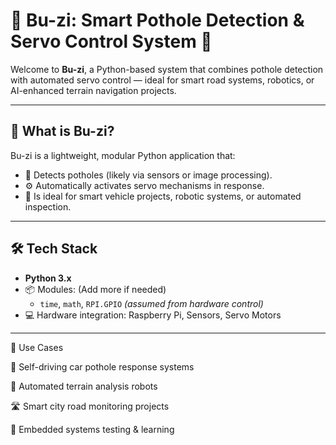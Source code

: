 # 🚧 Bu-zi: Smart Pothole Detection & Servo Control System 🚀

Welcome to **Bu-zi**, a Python-based system that combines pothole detection with automated servo control — ideal for smart road systems, robotics, or AI-enhanced terrain navigation projects.

---

## 📌 What is Bu-zi?

Bu-zi is a lightweight, modular Python application that:
- 📍 Detects potholes (likely via sensors or image processing).
- ⚙️ Automatically activates servo mechanisms in response.
- 🧠 Is ideal for smart vehicle projects, robotic systems, or automated inspection.

---

## 🛠️ Tech Stack

- **Python 3.x**
- 📦 Modules: (Add more if needed)
  - `time`, `math`, `RPI.GPIO` *(assumed from hardware control)*
- 💻 Hardware integration: Raspberry Pi, Sensors, Servo Motors

---

🎯 Use Cases

🤖 Self-driving car pothole response systems

🚜 Automated terrain analysis robots

🛣️ Smart city road monitoring projects

🧪 Embedded systems testing & learning

